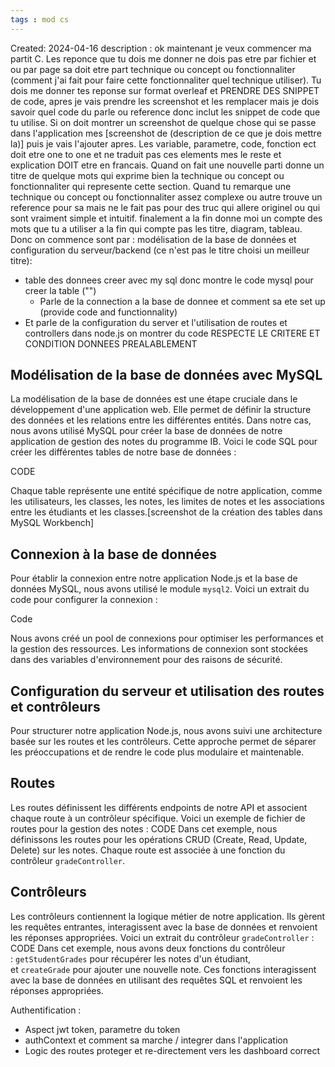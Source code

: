 ```yaml
---
tags : mod cs
---
```

Created: 2024-04-16
description :
ok maintenant je veux commencer ma partit C. Les reponce que tu dois me donner ne dois pas etre par fichier et ou par page sa doit etre part technique ou concept ou fonctionnaliter (comment j'ai fait pour faire cette fonctionnaliter quel technique utiliser). Tu dois me donner tes reponse sur format overleaf et PRENDRE DES SNIPPET de code, apres je vais prendre les screenshot et les remplacer mais je dois savoir quel code du parle ou reference donc inclut les snippet de code que tu utilise. Si on doit montrer un screenshot de quelque chose qui se passe dans l'application mes [screenshot de (description de ce que je dois mettre la)] puis je vais l'ajouter apres. Les variable, parametre, code, fonction ect doit etre one to one et ne traduit pas ces elements mes le reste et explication DOIT etre en francais. Quand on fait une nouvelle parti donne un titre de quelque mots qui exprime bien la technique ou concept ou fonctionnaliter qui represente cette section. Quand tu remarque une technique ou concept ou fonctionnaliter assez complexe ou autre trouve un reference pour sa mais ne le fait pas pour des truc qui allere originel ou qui sont vraiment simple et intuitif. finalement a la fin donne moi un compte des mots que tu a utiliser a la fin qui compte pas les titre, diagram, tableau. Donc on commence sont par :
modélisation de la base de données et configuration du serveur/backend (ce n'est pas le titre choisi un meilleur titre):
- table des donnees creer avec my sql donc montre le code mysql pour creer la table ("")
  - Parle de la connection a la base de donnee et comment sa ete set up (provide code and functionnality)
- Et parle de la configuration du server et l'utilisation de routes et controllers dans node.js on montrer du code
  RESPECTE LE CRITERE ET CONDITION DONNEES PREALABLEMENT

## Modélisation de la base de données avec MySQL

La modélisation de la base de données est une étape cruciale dans le développement d'une application web. Elle permet de définir la structure des données et les relations entre les différentes entités. Dans notre cas, nous avons utilisé MySQL pour créer la base de données de notre application de gestion des notes du programme IB. Voici le code SQL pour créer les différentes tables de notre base de données :

CODE

Chaque table représente une entité spécifique de notre application, comme les utilisateurs, les classes, les notes, les limites de notes et les associations entre les étudiants et les classes.[screenshot de la création des tables dans MySQL Workbench]

## Connexion à la base de données

Pour établir la connexion entre notre application Node.js et la base de données MySQL, nous avons utilisé le module `mysql2`. Voici un extrait du code pour configurer la connexion :

Code

Nous avons créé un pool de connexions pour optimiser les performances et la gestion des ressources. Les informations de connexion sont stockées dans des variables d'environnement pour des raisons de sécurité.

## Configuration du serveur et utilisation des routes et contrôleurs

Pour structurer notre application Node.js, nous avons suivi une architecture basée sur les routes et les contrôleurs. Cette approche permet de séparer les préoccupations et de rendre le code plus modulaire et maintenable.
## Routes

Les routes définissent les différents endpoints de notre API et associent chaque route à un contrôleur spécifique. Voici un exemple de fichier de routes pour la gestion des notes :
CODE
Dans cet exemple, nous définissons les routes pour les opérations CRUD (Create, Read, Update, Delete) sur les notes. Chaque route est associée à une fonction du contrôleur `gradeController`.

## Contrôleurs

Les contrôleurs contiennent la logique métier de notre application. Ils gèrent les requêtes entrantes, interagissent avec la base de données et renvoient les réponses appropriées. Voici un extrait du contrôleur `gradeController` :
CODE
Dans cet exemple, nous avons deux fonctions du contrôleur : `getStudentGrades` pour récupérer les notes d'un étudiant, et `createGrade` pour ajouter une nouvelle note. Ces fonctions interagissent avec la base de données en utilisant des requêtes SQL et renvoient les réponses appropriées.



Authentification : 
- Aspect jwt token, parametre du token
- authContext et comment sa marche / integrer dans l'application
- Logic des routes proteger et re-directement vers les dashboard correct 
  
  
